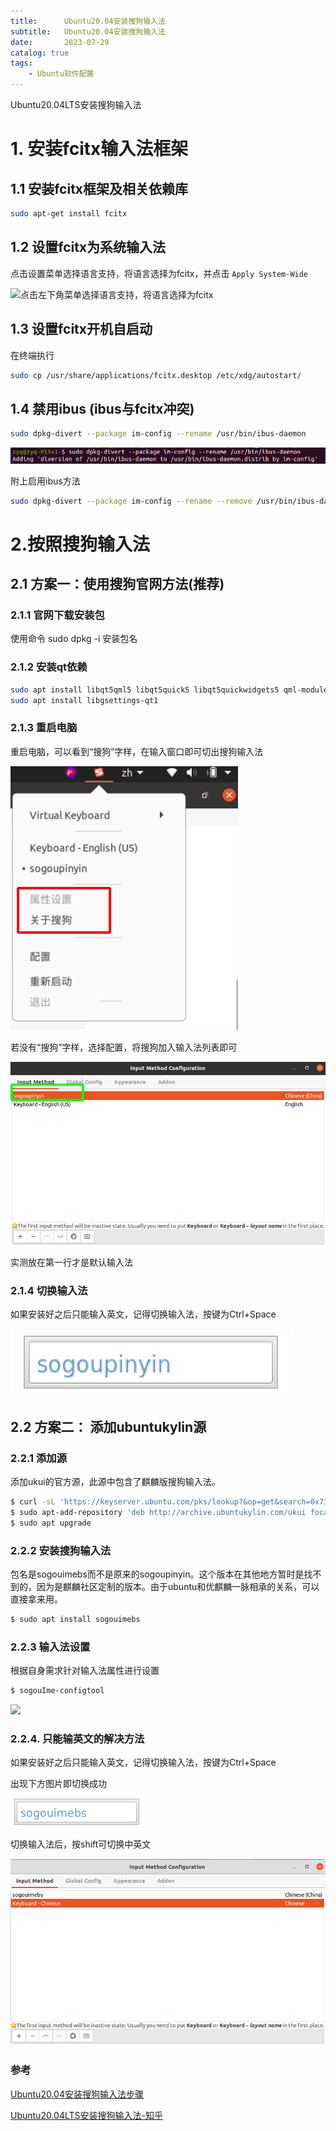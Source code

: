 ```yaml
---
title:      Ubuntu20.04安装搜狗输入法
subtitle:   Ubuntu20.04安装搜狗输入法
date:       2023-07-29
catalog: true
tags:
    - Ubuntu软件配置
---
```


Ubuntu20.04LTS安装搜狗输入法

<!-- 测试assest/images/posts/2023-07-29-ubuntu20_sogou/test：
![](/assets/images/posts/2023-07-29-ubuntu20_sogou/displays_Sogou_word.png)
测试site.url assest/images/posts/2023-07-29-ubuntu20_sogou/test：
![]({{ site.url }}/assets/images/posts/2023-07-29-ubuntu20_sogou/displays_Sogou_word.png) -->

# **1. 安装fcitx输入法框架**
## 1.1 安装fcitx框架及相关依赖库
```bash
sudo apt-get install fcitx
```

## 1.2 设置fcitx为系统输入法
点击设置菜单选择语言支持，将语言选择为fcitx，并点击 `Apply System-Wide`

![点击左下角菜单选择语言支持，将语言选择为fcitx](https://shurufa.sogou.com/_next/image?url=%2F_next%2Fstatic%2Fmedia%2Fhelp8.7e2ac26c.png&w=1080&q=75)


## 1.3 设置fcitx开机自启动
在终端执行

```bash
sudo cp /usr/share/applications/fcitx.desktop /etc/xdg/autostart/
```

## 1.4 禁用ibus (ibus与fcitx冲突)
```bash
sudo dpkg-divert --package im-config --rename /usr/bin/ibus-daemon
```

![](/assets/images/posts/2023-07-29-ubuntu20_sogou/disable_ibus.png)


附上启用ibus方法

```bash
sudo dpkg-divert --package im-config --rename --remove /usr/bin/ibus-daemon
```


# 2.按照搜狗输入法
## 2.1 方案一：使用搜狗官网方法(推荐)
### 2.1.1 官网下载安装包

使用命令 sudo dpkg -i 安装包名



### 2.1.2 安装qt依赖

```bash
sudo apt install libqt5qml5 libqt5quick5 libqt5quickwidgets5 qml-module-qtquick2
sudo apt install libgsettings-qt1
```

### 2.1.3 重启电脑

重启电脑，可以看到“搜狗”字样，在输入窗口即可切出搜狗输入法

![](/assets/images/posts/2023-07-29-ubuntu20_sogou/displays_Sogou_word.png)

若没有“搜狗”字样，选择配置，将搜狗加入输入法列表即可

![](/assets/images/posts/2023-07-29-ubuntu20_sogou/add_Sogou_to_configuration.png)

实测放在第一行才是默认输入法

### 2.1.4 切换输入法

如果安装好之后只能输入英文，记得切换输入法，按键为Ctrl+Space

![](/assets/images/posts/2023-07-29-ubuntu20_sogou/switch_input_method_to_display_Sogou_icon.png)


## **2.2 方案二： 添加ubuntukylin源**
### 2.2.1 添加源

添加ukui的官方源，此源中包含了麒麟版搜狗输入法。

```bash
$ curl -sL 'https://keyserver.ubuntu.com/pks/lookup?&op=get&search=0x73BC8FBCF5DE40C6ADFCFFFA9C949F2093F565FF' | sudo apt-key add
$ sudo apt-add-repository 'deb http://archive.ubuntukylin.com/ukui focal main'
$ sudo apt upgrade
```

### **2.2.2 安装搜狗输入法**

包名是sogouimebs而不是原来的sogoupinyin。这个版本在其他地方暂时是找不到的，因为是麒麟社区定制的版本。由于ubuntu和优麒麟一脉相承的关系，可以直接拿来用。

```bash
$ sudo apt install sogouimebs
```

### 2.2.3 输入法设置

根据自身需求针对输入法属性进行设置

```bash
$ sogouIme-configtool 
```

![](https://pic2.zhimg.com/80/v2-dbd06972581654aaa9ba74a9666ed9b1_720w.webp)


### 2.2.4. 只能输英文的解决方法

如果安装好之后只能输入英文，记得切换输入法，按键为Ctrl+Space

出现下方图片即切换成功

![](/assets/images/posts/2023-07-29-ubuntu20_sogou/switch_input_method_to_display_Sogouimebs_icon.png)

切换输入法后，按shift可切换中英文

![](/assets/images/posts/2023-07-29-ubuntu20_sogou/add_sogouimebs_to_configuration.png)


### 参考

[Ubuntu20.04安装搜狗输入法步骤](https://shurufa.sogou.com/linux/guide)

[Ubuntu20.04LTS安装搜狗输入法-知乎](https://zhuanlan.zhihu.com/p/142206571)
